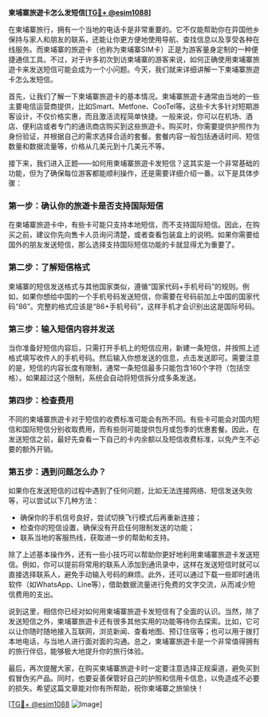 **柬埔寨旅遊卡怎么发短信[[TG💪+ @esim1088](https://t.me/s/esim1088)]**

在柬埔寨旅行，拥有一个当地的电话卡是非常重要的。它不仅能帮助你在异国他乡保持与家人和朋友的联系，还能让你更方便地使用导航、查找信息以及享受各种在线服务。而柬埔寨的旅遊卡（也称为柬埔寨SIM卡）正是为游客量身定制的一种便捷通信工具。不过，对于许多初次到访柬埔寨的游客来说，如何正确使用柬埔寨旅遊卡来发送短信可能会成为一个小问题。今天，我们就来详细讲解一下柬埔寨旅遊卡怎么发短信。

首先，让我们了解一下柬埔寨旅遊卡的基本情况。柬埔寨旅遊卡通常由当地的一些主要电信运营商提供，比如Smart、Metfone、CooTel等。这些卡大多针对短期游客设计，不仅价格实惠，而且激活流程简单快捷。一般来说，你可以在机场、酒店、便利店或者专门的通讯商店购买到这些旅遊卡。购买时，你需要提供护照作为身份验证，并根据自己的需求选择合适的套餐。套餐内容一般包括通话时间、短信数量和数据流量等，价格从几美元到十几美元不等。

接下来，我们进入正题——如何用柬埔寨旅遊卡发短信？这其实是一个非常基础的功能，但为了确保每位游客都能顺利操作，还是需要详细介绍一番。以下是具体步骤：

### 第一步：确认你的旅遊卡是否支持国际短信
在柬埔寨旅遊卡中，有些卡可能只支持本地短信，而不支持国际短信。因此，在购买之前，建议你先向售卡人员询问清楚，或者查看包装盒上的说明。如果你需要给国外的朋友发送短信，那么选择支持国际短信功能的卡就显得尤为重要了。

### 第二步：了解短信格式
柬埔寨的短信发送格式与其他国家类似，遵循“国家代码+手机号码”的规则。例如，如果你想给中国的一个手机号码发送短信，你需要在号码前加上中国的国家代码“86”。完整的格式应该是“86+手机号码”，这样手机才会识别出这是国际号码。

### 第三步：输入短信内容并发送
当你准备好短信内容后，只需打开手机上的短信应用，新建一条短信，并按照上述格式填写收件人的手机号码。然后输入你想发送的信息，点击发送即可。需要注意的是，短信的内容长度有限制，通常一条短信最多只能包含160个字符（包括空格）。如果超过这个限制，系统会自动将短信拆分成多条发送。

### 第四步：检查费用
不同的柬埔寨旅遊卡对于短信的收费标准可能会有所不同。有些卡可能会对国内短信和国际短信分别收取费用，而有些则可能提供包月或包季的优惠套餐。因此，在发送短信之前，最好先查看一下自己的卡内余额以及短信收费标准，以免产生不必要的额外开销。

### 第五步：遇到问题怎么办？
如果你在发送短信的过程中遇到了任何问题，比如无法连接网络、短信发送失败等，可以尝试以下几种方法：
- 确保你的手机信号良好，尝试切换飞行模式后再重新连接；
- 检查你的短信设置，确保没有开启任何限制发送的功能；
- 联系当地的客服热线，获取进一步的帮助和支持。

除了上述基本操作外，还有一些小技巧可以帮助你更好地利用柬埔寨旅遊卡发送短信。例如，你可以提前将常用的联系人添加到通讯录中，这样在发送短信时就可以直接选择联系人，避免手动输入号码的麻烦。此外，还可以通过下载一些即时通讯软件（如WhatsApp、Line等），借助数据流量进行免费的文字交流，从而减少短信费用的支出。

说到这里，相信你已经对如何用柬埔寨旅遊卡发短信有了全面的认识。当然，除了发送短信之外，柬埔寨旅遊卡还有很多其他实用的功能等待你去探索。比如，它可以让你随时随地接入互联网，浏览新闻、查看地图、预订住宿等；也可以用于拨打本地电话，与当地人进行面对面的沟通。总之，柬埔寨旅遊卡是一个非常值得拥有的旅行伴侣，能够极大地提升你的旅行体验。

最后，再次提醒大家，在购买柬埔寨旅遊卡时一定要注意选择正规渠道，避免买到假冒伪劣产品。同时，也要妥善保管好自己的护照和信用卡信息，以免造成不必要的损失。希望这篇文章能对你有所帮助，祝你柬埔寨之旅愉快！

[[TG💪+ @esim1088](https://t.me/s/esim1088) ![Image](https://i.postimg.cc/4NQfJmqS/Snipaste-2025-05-13-00-14-12.png)]